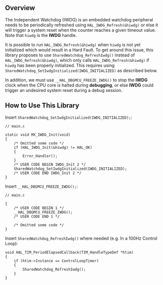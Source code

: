 ## Overview
The Independent Watchdog (IWDG) is an embedded watchdog peripheral needs to be periodically refreshed using `HAL_IWDG_Refresh(&hiwdg)` or else it will trigger a system reset when the counter reaches a given timeout value. Note that `hiwdg` is the **IWDG** handle. 

It is possible to run `HAL_IWDG_Refresh(&hiwdg)` when `hiwdg` is not yet initialized which would result in a Hard Fault. To get around this issue, this library proposes to use `SharedWatchdog_RefreshIwdg()` instead of `HAL_IWDG_Refresh(&hiwdg)`, which only calls `HAL_IWDG_Refresh(&hiwdg)` if `hiwdg` has been properly initialized. This requires using `SharedWatchdog_SetIwdgInitialized(IWDG_INITIALIZED)` as described below.


In addition, we must use `__HAL_DBGMCU_FREEZE_IWDG()` to stop the **IWDG** clock when the CPU core is halted during **debugging**, or else **IWDG** could trigger an undesired system reset during a debug session.

## How to Use This Library
Insert `SharedWatchdog_SetIwdgInitialized(IWDG_INITIALIZED);`:

```
// main.c

static void MX_IWDG_Init(void)
{
    /* Omitted some code */
    if (HAL_IWDG_Init(&hiwdg) != HAL_OK)
    {
        Error_Handler();
    }
    /* USER CODE BEGIN IWDG_Init 2 */
    SharedWatchdog_SetIwdgInitialized(IWDG_INITIALIZED);
    /* USER CODE END IWDG_Init 2 */
}
```
Insert `__HAL_DBGMCU_FREEZE_IWDG();`:
```
// main.c

{
    /* USER CODE BEGIN 1 */
    __HAL_DBGMCU_FREEZE_IWDG();
    /* USER CODE END 1 */
    
    /* Omitted some code */
}
```

Insert `SharedWatchdog_RefreshIwdg()` where needed (e.g. In a 100Hz Control Loop):

```
void HAL_TIM_PeriodElapsedCallback(TIM_HandleTypeDef *htim)
{
    if (htim->Instance == ControlLoopTimer)
    {
        SharedWatchdog_RefreshIwdg();
    }
}
```